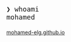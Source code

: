 <div style="font-size: 1.5em;">
<pre><code>❯ whoami
mohamed</code></pre>
</div>

[mohamed-elg.github.io](https://mohamed-elg.github.io)
